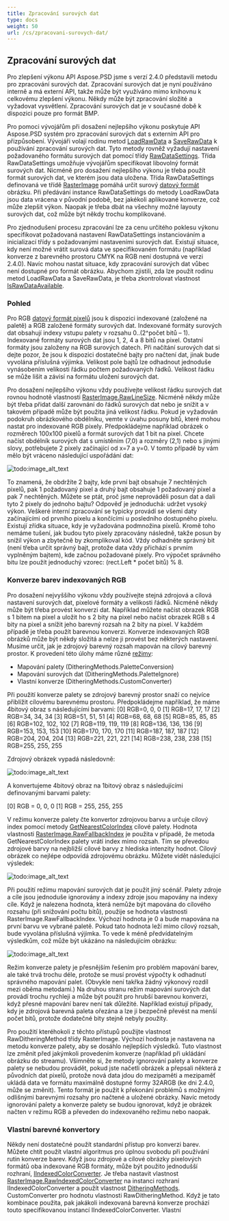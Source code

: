 ```yaml
---
title: Zpracování surových dat
type: docs
weight: 50
url: /cs/zpracovani-surovych-dat/
---
```


## **Zpracování surových dat**
Pro zlepšení výkonu API Aspose.PSD jsme s verzí 2.4.0 představili metodu pro zpracování surových dat. Zpracování surových dat je nyní používáno interně a má externí API, takže může být využíváno mimo knihovnu k celkovému zlepšení výkonu. Někdy může být zpracování složité a vyžadovat vysvětlení. Zpracování surových dat je v současné době k dispozici pouze pro formát BMP.

Pro pomoci vývojářům při dosažení nejlepšího výkonu poskytuje API Aspose.PSD systém pro zpracování surových dat s externím API pro přizpůsobení. Vývojáři volají rodinu metod [LoadRawData](https://reference.aspose.com/psd/net/aspose.psd/rasterimage/methods/loadrawdata/index) a [SaveRawData](https://reference.aspose.com/psd/net/aspose.psd/rasterimage/methods/saverawdata) k používání zpracování surových dat. Tyto metody rovněž vyžadují nastavení požadovaného formátu surových dat pomocí třídy [RawDataSettings](https://reference.aspose.com/psd/net/aspose.psd/rawdatasettings). Třída RawDataSettings umožňuje vývojářům specifikovat libovolný formát surových dat. Nicméně pro dosažení nejlepšího výkonu je třeba použít formát surových dat, ve kterém jsou data uložena. Třída RawDataSettings definovaná ve třídě [RasterImage](https://reference.aspose.com/psd/net/aspose.psd/rasterimage) pomáhá určit surový [datový formát](https://reference.aspose.com/psd/net/aspose.psd/rawdatasettings/properties/pixeldataformat) obrázku. Při předávání instance RawDataSettings do metody LoadRawData jsou data vrácena v původní podobě, bez jakékoli aplikované konverze, což může zlepšit výkon. Naopak je třeba dbát na všechny možné layouty surových dat, což může být někdy trochu komplikované.

Pro zjednodušení procesu zpracování lze za cenu určitého poklesu výkonu specifikovat požadovaná nastavení RawDataSettings instanciováním a inicializací třídy s požadovanými nastaveními surových dat. Existují situace, kdy není možné vrátit surová data ve specifikovaném formátu (například konverze z barevného prostoru CMYK na RGB není dostupná ve verzi 2.4.0). Navíc mohou nastat situace, kdy zpracování surových dat vůbec není dostupné pro formát obrázku. Abychom zjistili, zda lze použít rodinu metod LoadRawData a SaveRawData, je třeba zkontrolovat vlastnost [IsRawDataAvailable](https://reference.aspose.com/psd/net/aspose.psd/rasterimage/properties/israwdataavailable).
### **Pohled**
Pro RGB [datový formát pixelů](https://reference.aspose.com/psd/net/aspose.psd/pixeldataformat) jsou k dispozici indexované (založené na paletě) a RGB založené formáty surových dat. Indexované formáty surových dat obsahují indexy vstupu palety v rozsahu 0..(2^počet bitů – 1). Indexované formáty surových dat jsou 1, 2, 4 a 8 bitů na pixel. Ostatní formáty jsou založeny na RGB surových datech. Při načítání surových dat si dejte pozor, že jsou k dispozici dostatečné bajty pro načtení dat, jinak bude vyvolána příslušná výjimka. Velikost pole bajtů lze odhadnout jednoduše vynásobením velikosti řádku počtem požadovaných řádků. Velikost řádku se může lišit a závisí na formátu uložení surových dat.

Pro dosažení nejlepšího výkonu vždy používejte velikost řádku surových dat rovnou hodnotě vlastnosti [RasterImage.RawLineSize](https://reference.aspose.com/psd/net/aspose.psd/rasterimage/properties/rawlinesize). Nicméně někdy může být třeba přidat další zarovnání do řádků surových dat nebo je snížit a v takovém případě může být použita jiná velikost řádku. Pokud je vyžadován podokruh obrázkového obdélníku, vemte v úvahu posuny bitů, které mohou nastat pro indexované RGB pixely. Předpokládejme například obrázek o rozměrech 100x100 pixelů a formát surových dat 1 bit na pixel. Chcete načíst obdélník surových dat s umístěním (7,0) a rozměry (2,1) nebo s jinými slovy, potřebujete 2 pixely začínající od x=7 a y=0. V tomto případě by vám mělo být vráceno následující uspořádání dat:



![todo:image_alt_text](raw-data-processing_1.png)

To znamená, že obdržíte 2 bajty, kde první bajt obsahuje 7 nechtěných pixelů, pak 1 požadovaný pixel a druhý bajt obsahuje 1 požadovaný pixel a pak 7 nechtěných. Můžete se ptát, proč jsme neprováděli posun dat a dali tyto 2 pixely do jednoho bajtu? Odpověď je jednoduchá: udržet vysoký výkon. Veškeré interní zpracování se typicky provádí se všemi daty začínajícími od prvního pixelu a končícími u posledního dostupného pixelu. Existují zřídka situace, kdy je vyžadována podmnožina pixelů. Kromě toho nemáme tušení, jak budou tyto pixely zpracovány následně, takže posun by snížil výkon a zbytečně by zkomplikoval kód. Vždy odhadněte správný bit (není třeba určit správný bajt, protože data vždy přichází s prvním vyplněným bajtem), kde začnou požadované pixely. Pro výpočet správného bitu lze použít jednoduchý vzorec: (rect.Left * počet bitů) % 8.
### **Konverze barev indexovaných RGB**
Pro dosažení nejvyššího výkonu vždy používejte stejná zdrojová a cílová nastavení surových dat, pixelové formáty a velikosti řádků. Nicméně někdy může být třeba provést konverzi dat. Například můžete načíst obrazek RGB s 1 bitem na pixel a uložit ho s 2 bity na pixel nebo načíst obrazek RGB s 4 bity na pixel a snížit jeho barevný rozsah na 2 bity na pixel. V každém případě je třeba použít barevnou konverzi. Konverze indexovaných RGB obrázků může být někdy složitá a nelze ji provést bez některých nastavení. Musíme určit, jak je zdrojový barevný rozsah mapován na cílový barevný prostor. K provedení této úlohy máme různé [režimy](https://reference.aspose.com/psd/net/aspose.psd/ditheringmethods):

- Mapování palety (DitheringMethods.PaletteConversion)
- Mapování surových dat (DitheringMethods.PaletteIgnore)
- Vlastní konverze (DitheringMethods.CustomConverter)

Při použití konverze palety se zdrojový barevný prostor snaží co nejvíce přiblížit cílovému barevnému prostoru. Předpokládejme například, že máme 4bitový obraz s následujícími barvami:
[0] RGB=0, 0, 0
[1] RGB=17, 17, 17
[2] RGB=34, 34, 34
[3] RGB=51, 51, 51
[4] RGB=68, 68, 68
[5] RGB=85, 85, 85
[6] RGB=102, 102, 102
[7] RGB=119, 119, 119
[8] RGB=136, 136, 136
[9] RGB=153, 153, 153
[10] RGB=170, 170, 170
[11] RGB=187, 187, 187
[12] RGB=204, 204, 204
[13] RGB=221, 221, 221
[14] RGB=238, 238, 238
[15] RGB=255, 255, 255

Zdrojový obrázek vypadá následovně:



![todo:image_alt_text](raw-data-processing_2.png)

A konvertujeme 4bitový obraz na 1bitový obraz s následujícími definovanými barvami palety:

[0] RGB = 0, 0, 0
[1] RGB = 255, 255, 255

V režimu konverze palety čte konvertor zdrojovou barvu a určuje cílový index pomocí metody [GetNearestColorIndex](https://reference.aspose.com/psd/net/aspose.psd/icolorpalette/methods/getnearestcolorindex/index) cílové palety. Hodnota vlastnosti [RasterImage.RawFallbackIndex](https://reference.aspose.com/psd/net/aspose.psd/rasterimage/properties/rawfallbackindex) je použita v případě, že metoda GetNearestColorIndex palety vrátí index mimo rozsah. Tím se převedou zdrojové barvy na nejbližší cílové barvy z hlediska intenzity hodnot. Cílový obrázek co nejlépe odpovídá zdrojovému obrázku. Můžete vidět následující výsledek:


![todo:image_alt_text](raw-data-processing_3.png)

Při použití režimu mapování surových dat je použit jiný scénář. Palety zdroje a cíle jsou jednoduše ignorovány a indexy zdroje jsou mapovány na indexy cíle. Když je nalezena hodnota, která nemůže být mapována do cílového rozsahu (při snižování počtu bitů), použije se hodnota vlastnosti RasterImage.RawFallbackIndex. Výchozí hodnota je 0 a bude mapována na první barvu ve vybrané paletě. Pokud tato hodnota leží mimo cílový rozsah, bude vyvolána příslušná výjimka. To vede k méně předvídatelným výsledkům, což může být ukázáno na následujícím obrázku:


![todo:image_alt_text](raw-data-processing_4.png)

Režim konverze palety je přesnějším řešením pro problém mapování barev, ale také trvá trochu déle, protože se musí provést výpočty k odhadnutí správného mapování palet. (Obvykle není takřka žádný výkonový rozdíl mezi oběma metodami.) Na druhou stranu režim mapování surových dat provádí trochu rychleji a může být použit pro hrubší barevnou konverzi, když přesné mapování barev není tak důležité. Například existují případy, kdy je zdrojová barevná paleta ořezána a lze ji bezpečně převést na menší počet bitů, protože dodatečné bity stejně nebyly použity.

Pro použití kteréhokoli z těchto přístupů použijte vlastnost RawDitheringMethod třídy RasterImage. Výchozí hodnota je nastavena na metodu konverze palety, aby se dosáhlo nejlepších výsledků. Tuto vlastnost lze změnit před jakýmkoli provedením konverze (například při ukládání obrázku do streamu). Všimněte si, že metody ignorování palety a konverze palety se nebudou provádět, pokud jste načetli obrázek a přepsali některá z původních dat pixelů, protože nová data jdou do mezipaměti a mezipaměť ukládá data ve formátu maximálně dostupné formy 32ARGB (ke dni 2.4.0, může se změnit). Tento formát je použit k překonání problémů s možnými odlišnými barevnými rozsahy pro načtené a uložené obrázky. Navíc metody ignorování palety a konverze palety se budou ignorovat, když je obrázek načten v režimu RGB a převeden do indexovaného režimu nebo naopak.
### **Vlastní barevné konvertory**
Někdy není dostatečné použít standardní přístup pro konverzi barev. Můžete chtít použít vlastní algoritmus pro úplnou svobodu při používání rutin konverze barev. Když jsou zdrojové a cílové obrázky pixelových formátů oba indexované RGB formáty, může být použito jednodušší rozhraní, [IIndexedColorConverter](https://reference.aspose.com/psd/net/aspose.psd/iindexedcolorconverter). Je třeba nastavit vlastnost [RasterImage.RawIndexedColorConverter](https://reference.aspose.com/psd/net/aspose.psd/rasterimage/properties/rawindexedcolorconverter) na instanci rozhraní IIndexedColorConverter a použít vlastnost [DitheringMethods](https://reference.aspose.com/psd/net/aspose.psd/ditheringmethods). CustomConverter pro hodnotu vlastnosti RawDitheringMethod. Když je tato kombinace použita, pak jakákoli indexovaná barevná konverze prochází touto specifikovanou instancí IIndexedColorConverter. Vlastní